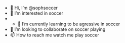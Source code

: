 - 👋 Hi, I’m @sophsoccer
- 👀 I’m interested in soccer
- - 🌱 I’m currently learning to be agressive in soccer
- 💞️ I’m looking to collaborate on soccer playing
- 📫 How to reach me watch me play soccer

<!---
sophsoccer/sophsoccer is a ✨ special ✨ repository because its `README.md` (this file) appears on your GitHub profile.
You can click the Preview link to take a look at your changes.
--->
